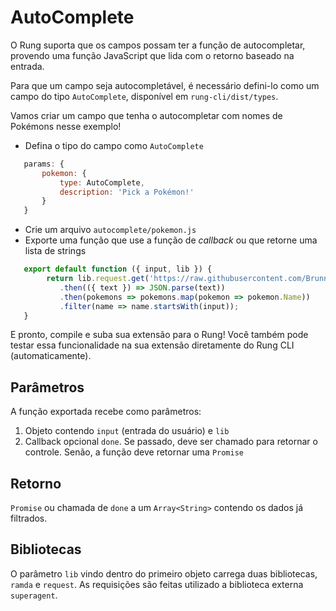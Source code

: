 # AutoComplete

O Rung suporta que os campos possam ter a função de autocompletar, provendo
uma função JavaScript que lida com o retorno baseado na entrada.

Para que um campo seja autocompletável, é necessário defini-lo como um campo
do tipo ``AutoComplete``, disponível em ``rung-cli/dist/types``.

Vamos criar um campo que tenha o autocompletar com nomes de Pokémons nesse
exemplo!

- Defina o tipo do campo como ``AutoComplete``

``` js
   params: {
       pokemon: {
           type: AutoComplete,
           description: 'Pick a Pokémon!'
       }
   }
```

- Crie um arquivo ``autocomplete/pokemon.js``
- Exporte uma função que use a função de *callback* ou que retorne uma lista de strings

``` js
   export default function ({ input, lib }) {
        return lib.request.get('https://raw.githubusercontent.com/BrunnerLivio/PokemonDataGraber/master/output.json')
           .then(({ text }) => JSON.parse(text))
           .then(pokemons => pokemons.map(pokemon => pokemon.Name))
           .filter(name => name.startsWith(input));
   }
```
E pronto, compile e suba sua extensão para o Rung! Você também pode testar essa funcionalidade
na sua extensão diretamente do Rung CLI (automaticamente).

## Parâmetros

A função exportada recebe como parâmetros:

1. Objeto contendo ``input`` (entrada do usuário) e ``lib``
2. Callback opcional ``done``. Se passado, deve ser chamado para retornar o controle. Senão, a função deve retornar uma ``Promise``

## Retorno

``Promise`` ou chamada de ``done`` a um ``Array<String>`` contendo os dados já filtrados.

## Bibliotecas

O parâmetro ``lib`` vindo dentro do primeiro objeto carrega duas bibliotecas, ``ramda`` e ``request``.
As requisições são feitas utilizado a biblioteca externa ``superagent``.
